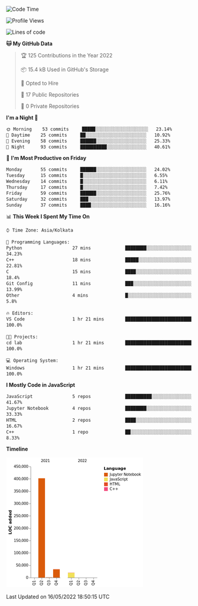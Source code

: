 <!--START_SECTION:waka-->
![Code Time](http://img.shields.io/badge/Code%20Time-0%20secs-blue)

![Profile Views](http://img.shields.io/badge/Profile%20Views-0-blue)

![Lines of code](https://img.shields.io/badge/From%20Hello%20World%20I%27ve%20Written-457%20Thousand%20lines%20of%20code-blue)

**🐱 My GitHub Data** 

> 🏆 125 Contributions in the Year 2022
 > 
> 📦 15.4 kB Used in GitHub's Storage 
 > 
> 💼 Opted to Hire
 > 
> 📜 17 Public Repositories 
 > 
> 🔑 0 Private Repositories  
 > 
**I'm a Night 🦉** 

```text
🌞 Morning    53 commits     █████░░░░░░░░░░░░░░░░░░░░   23.14% 
🌆 Daytime    25 commits     ██░░░░░░░░░░░░░░░░░░░░░░░   10.92% 
🌃 Evening    58 commits     ██████░░░░░░░░░░░░░░░░░░░   25.33% 
🌙 Night      93 commits     ██████████░░░░░░░░░░░░░░░   40.61%

```
📅 **I'm Most Productive on Friday** 

```text
Monday       55 commits     ██████░░░░░░░░░░░░░░░░░░░   24.02% 
Tuesday      15 commits     █░░░░░░░░░░░░░░░░░░░░░░░░   6.55% 
Wednesday    14 commits     █░░░░░░░░░░░░░░░░░░░░░░░░   6.11% 
Thursday     17 commits     █░░░░░░░░░░░░░░░░░░░░░░░░   7.42% 
Friday       59 commits     ██████░░░░░░░░░░░░░░░░░░░   25.76% 
Saturday     32 commits     ███░░░░░░░░░░░░░░░░░░░░░░   13.97% 
Sunday       37 commits     ████░░░░░░░░░░░░░░░░░░░░░   16.16%

```


📊 **This Week I Spent My Time On** 

```text
⌚︎ Time Zone: Asia/Kolkata

💬 Programming Languages: 
Python                   27 mins             ████████░░░░░░░░░░░░░░░░░   34.23% 
C++                      18 mins             █████░░░░░░░░░░░░░░░░░░░░   22.81% 
C                        15 mins             ████░░░░░░░░░░░░░░░░░░░░░   18.4% 
Git Config               11 mins             ███░░░░░░░░░░░░░░░░░░░░░░   13.99% 
Other                    4 mins              █░░░░░░░░░░░░░░░░░░░░░░░░   5.8%

🔥 Editors: 
VS Code                  1 hr 21 mins        █████████████████████████   100.0%

🐱‍💻 Projects: 
cd lab                   1 hr 21 mins        █████████████████████████   100.0%

💻 Operating System: 
Windows                  1 hr 21 mins        █████████████████████████   100.0%

```

**I Mostly Code in JavaScript** 

```text
JavaScript               5 repos             ██████████░░░░░░░░░░░░░░░   41.67% 
Jupyter Notebook         4 repos             ████████░░░░░░░░░░░░░░░░░   33.33% 
HTML                     2 repos             ████░░░░░░░░░░░░░░░░░░░░░   16.67% 
C++                      1 repo              ██░░░░░░░░░░░░░░░░░░░░░░░   8.33%

```


**Timeline**

![Chart not found](https://raw.githubusercontent.com/ThejaswinS/ThejaswinS/main/charts/bar_graph.png) 


 Last Updated on 16/05/2022 18:50:15 UTC
<!--END_SECTION:waka-->






